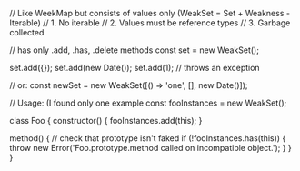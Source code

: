 // Like WeekMap but consists of values only (WeakSet = Set + Weakness - Iterable)
// 1. No iterable
// 2. Values must be reference types
// 3. Garbage collected

// has only .add, .has, .delete methods
const set = new WeakSet();

set.add({});
set.add(new Date());
set.add(1); // throws an exception

// or:
const newSet = new WeakSet([() => 'one', [], new Date()]);

// Usage: (I found only one example
const fooInstances = new WeakSet();

class Foo
{
  constructor()
  {
    fooInstances.add(this);
  }

  method()
  {
    // check that prototype isn't faked
    if (!fooInstances.has(this)) { throw new Error('Foo.prototype.method called on incompatible object.'); }
  }
}